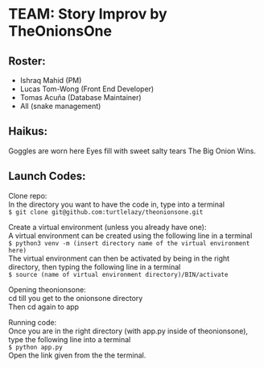 # TEAM: Story Improv by TheOnionsOne

## Roster: 
* Ishraq Mahid (PM)
* Lucas Tom-Wong (Front End Developer)
* Tomas Acuña (Database Maintainer)
* All (snake management)

## Haikus:
Goggles are worn here
Eyes fill with sweet salty tears
The Big Onion Wins.

## Launch Codes:

Clone repo:
    <br>
    In the directory you want to have the code in, type into a terminal
    <br>
    ```
    $ git clone git@github.com:turtlelazy/theonionsone.git
    ```
    
Create a virtual environment (unless you already have one):
    <br>
    A virtual environment can be created using the following line in a terminal 
    <br>
    ```
    $ python3 venv -m (insert directory name of the virtual environment here)
    ```
    <br>
    The virtual environment can then be activated by being in the right directory, then typing the following line in a terminal
    <br>
    ```
    $ source (name of virtual environment directory)/BIN/activate
    ```
    
Opening theonionsone:
    <br>
    cd till you get to the onionsone directory
    <br>
    Then cd again to app 
    
Running code:
    <br>
    Once you are in the right directory (with app.py inside of theonionsone), type the following line into a terminal
    <br>
    ```
    $ python app.py 
    ```
    <br>
    Open the link given from the the terminal.
